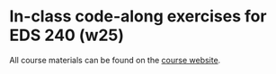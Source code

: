 # In-class code-along exercises for EDS 240 (w25)

All course materials can be found on the [course website](https://eds-240-data-viz.github.io/).
